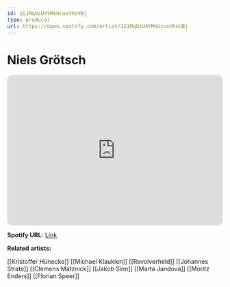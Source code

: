 ```yaml
---
id: 1S1MqOzU4YMkUcuvVhoVBj
type: producer
url: https://open.spotify.com/artist/1S1MqOzU4YMkUcuvVhoVBj
---
```

# Niels Grötsch

<iframe style="border-radius:12px" src="https://open.spotify.com/embed/artist/1S1MqOzU4YMkUcuvVhoVBj" width="100%" height="352" frameBorder="0" allowfullscreen="" allow="autoplay; clipboard-write; encrypted-media; fullscreen; picture-in-picture" loading="lazy"></iframe>

**Spotify URL:** [Link](https://open.spotify.com/artist/1S1MqOzU4YMkUcuvVhoVBj)

**Related artists:**

[[Kristoffer Hünecke]]
[[Michael Klaukien]]
[[Revolverheld]]
[[Johannes Strate]]
[[Clemens Matznick]]
[[Jakob Sinn]]
[[Marta Jandová]]
[[Moritz Enders]]
[[Florian Speer]]
